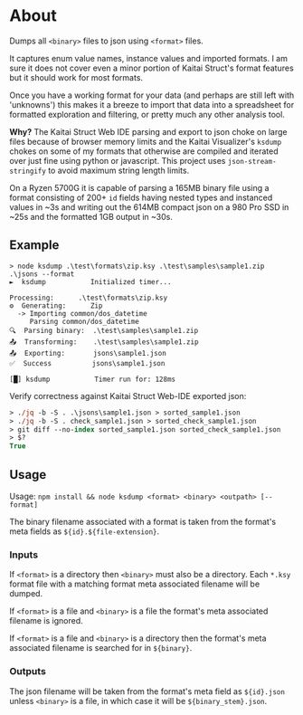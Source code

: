 # About

Dumps all `<binary>` files to json using `<format>` files.

It captures enum value names, instance values and imported formats. I am sure
it does not cover even a minor portion of Kaitai Struct's format features but it
should work for most formats.

Once you have a working format for your data (and perhaps are still left with
'unknowns') this makes it a breeze to import that data into a spreadsheet for
formatted exploration and filtering, or pretty much any other analysis tool.

**Why?** The Kaitai Struct Web IDE parsing and export to json choke on large
files because of browser memory limits and the Kaitai Visualizer's `ksdump`
chokes on some of my formats that otherwise are compiled and iterated over just
fine using python or javascript. This project uses `json-stream-stringify` to
avoid maximum string length limits.

On a Ryzen 5700G it is capable of parsing a 165MB binary file using a format
consisting of 200+ `id` fields having nested types and instanced values in ~3s
and writing out the 614MB compact json on a 980 Pro SSD in ~25s and the
formatted 1GB output in ~30s.

## Example

```
> node ksdump .\test\formats\zip.ksy .\test\samples\sample1.zip .\jsons --format
►  ksdump           Initialized timer...

Processing:      .\test\formats\zip.ksy
⚙️  Generating:      Zip
  -> Importing common/dos_datetime
     Parsing common/dos_datetime
🔍  Parsing binary:  .\test\samples\sample1.zip
📤  Transforming:    .\test\samples\sample1.zip
📤  Exporting:       jsons\sample1.json
✅  Success          jsons\sample1.json

[█] ksdump           Timer run for: 128ms
```

Verify correctness against Kaitai Struct Web-IDE exported json:
```ps
> ./jq -b -S . .\jsons\sample1.json > sorted_sample1.json
> ./jq -b -S . check_sample1.json > sorted_check_sample1.json
> git diff --no-index sorted_sample1.json sorted_check_sample1.json
> $?
True
```

## Usage

Usage: `npm install && node ksdump <format> <binary> <outpath> [--format]`

The binary filename associated with a format is taken from the format's meta
fields as `${id}.${file-extension}`.

### Inputs

If `<format>` is a directory then `<binary>` must also be a directory. Each
`*.ksy` format file with a matching format meta associated filename will be
dumped.

If `<format>` is a file and `<binary>` is a file the format's meta associated
filename is ignored.

If `<format>` is a file and `<binary>` is a directory then the format's meta
associated filename is searched for in `${binary}`.

### Outputs

The json filename will be taken from the format's meta field as `${id}.json`
unless `<binary>` is a file, in which case it will be `${binary_stem}.json`.
